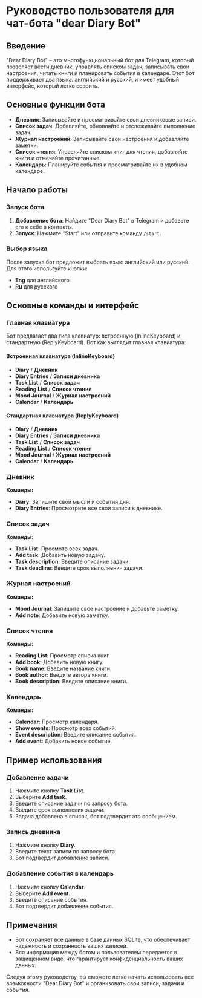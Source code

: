 # Руководство пользователя для чат-бота "dear Diary Bot"

## Введение

"Dear Diary Bot" – это многофункциональный бот для Telegram, который позволяет вести дневник, управлять списком задач, записывать свои настроения, читать книги и планировать события в календаре. Этот бот поддерживает два языка: английский и русский, и имеет удобный интерфейс, который легко освоить.

## Основные функции бота

- **Дневник**: Записывайте и просматривайте свои дневниковые записи.
- **Список задач**: Добавляйте, обновляйте и отслеживайте выполнение задач.
- **Журнал настроений**: Записывайте свои настроения и добавляйте заметки.
- **Список чтения**: Управляйте списком книг для чтения, добавляйте книги и отмечайте прочитанные.
- **Календарь**: Планируйте события и просматривайте их в удобном календаре.

## Начало работы

### Запуск бота

1. **Добавление бота**: Найдите "Dear Diary Bot" в Telegram и добавьте его к себе в контакты.
2. **Запуск**: Нажмите "Start" или отправьте команду `/start`.

### Выбор языка

После запуска бот предложит выбрать язык: английский или русский. Для этого используйте кнопки:
- **Eng** для английского
- **Ru** для русского

## Основные команды и интерфейс

### Главная клавиатура

Бот предлагает два типа клавиатур: встроенную (InlineKeyboard) и стандартную (ReplyKeyboard). Вот как выглядит главная клавиатура:

#### Встроенная клавиатура (InlineKeyboard)
- **Diary** / **Дневник**
- **Diary Entries** / **Записи дневника**
- **Task List** / **Список задач**
- **Reading List** / **Список чтения**
- **Mood Journal** / **Журнал настроений**
- **Calendar** / **Календарь**

#### Стандартная клавиатура (ReplyKeyboard)
- **Diary** / **Дневник**
- **Diary Entries** / **Записи дневника**
- **Task List** / **Список задач**
- **Reading List** / **Список чтения**
- **Mood Journal** / **Журнал настроений**
- **Calendar** / **Календарь**

### Дневник

**Команды:**
- **Diary**: Запишите свои мысли и события дня.
- **Diary Entries**: Просмотрите все свои записи в дневнике.

### Список задач

**Команды:**
- **Task List**: Просмотр всех задач.
- **Add task**: Добавить новую задачу.
- **Task description**: Введите описание задачи.
- **Task deadline**: Введите срок выполнения задачи.

### Журнал настроений

**Команды:**
- **Mood Journal**: Запишите свое настроение и добавьте заметку.
- **Add note**: Добавить новую заметку.

### Список чтения

**Команды:**
- **Reading List**: Просмотр списка книг.
- **Add book**: Добавить новую книгу.
- **Book name**: Введите название книги.
- **Book author**: Введите автора книги.
- **Book description**: Введите описание книги.

### Календарь

**Команды:**
- **Calendar**: Просмотр календаря.
- **Show events**: Просмотр всех событий.
- **Event description**: Введите описание события.
- **Add event**: Добавить новое событие.

## Пример использования

### Добавление задачи

1. Нажмите кнопку **Task List**.
2. Выберите **Add task**.
3. Введите описание задачи по запросу бота.
4. Введите срок выполнения задачи.
5. Задача добавлена в список, бот подтвердит это сообщением.

### Запись дневника

1. Нажмите кнопку **Diary**.
2. Введите текст записи по запросу бота.
3. Бот подтвердит добавление записи.

### Добавление события в календарь

1. Нажмите кнопку **Calendar**.
2. Выберите **Add event**.
3. Введите описание события.
4. Бот подтвердит добавление события.

## Примечания

- Бот сохраняет все данные в базе данных SQLite, что обеспечивает надежность и сохранность ваших записей.
- Вся информация между ботом и пользователем передается в защищенном виде, что гарантирует конфиденциальность ваших данных.

Следуя этому руководству, вы сможете легко начать использовать все возможности "Dear Diary Bot" и организовать свои записи, задачи и события.
